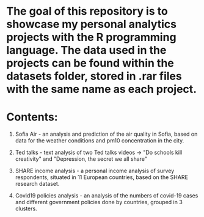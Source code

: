# The goal of this repository is to showcase my personal analytics projects with the R programming language. The data used in the projects can be found within the datasets folder, stored in .rar files with the same name as each project.

# Contents:
1. Sofia Air - an analysis and prediction of the air quality in Sofia, based on data for the weather conditions and pm10 concentration in the city.

2. Ted talks - text analysis of two Ted talks videos -> "Do schools kill creativity" and "Depression, the secret we all share"

3. SHARE income analysis - a personal income analysis of survey respondents, situated in 11 European countries, based on the SHARE research dataset.

4. Covid19 policies analysis - an analysis of the numbers of covid-19 cases and different government policies done by countries, grouped in 3 clusters.

